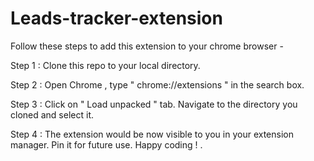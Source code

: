 # Leads-tracker-extension

Follow these steps to add this extension to your chrome browser -

Step 1 : Clone this repo to your local directory.

Step 2 : Open Chrome , type " chrome://extensions " in the search box.

Step 3 : Click on " Load unpacked " tab. Navigate to the directory you cloned and select it.

Step 4 : The extension would be now visible to you in your extension manager. Pin it for future use. Happy coding ! .
